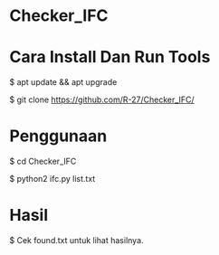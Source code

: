 # Checker_IFC

# Cara Install Dan Run Tools

$ apt update && apt upgrade


$ git clone https://github.com/R-27/Checker_IFC/

# Penggunaan 

$ cd Checker_IFC


$ python2 ifc.py list.txt

# Hasil

$ Cek found.txt untuk lihat hasilnya.
